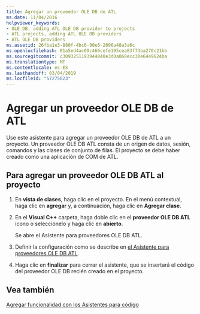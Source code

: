 ```yaml
---
title: Agregar un proveedor OLE DB de ATL
ms.date: 11/04/2016
helpviewer_keywords:
- OLE DB, adding ATL OLE DB provider to projects
- ATL projects, adding ATL OLE DB providers
- ATL OLE DB providers
ms.assetid: 26fba1e3-880f-4bc6-90e5-2096a48a3a6c
ms.openlocfilehash: 01a5ed4ac09c466cefe195cea83f73ba270c21bb
ms.sourcegitcommit: c3093251193944840e3d0a068ecc30e6449624ba
ms.translationtype: MT
ms.contentlocale: es-ES
ms.lasthandoff: 03/04/2019
ms.locfileid: "57275823"
---
```

# <a name="adding-an-atl-ole-db-provider"></a>Agregar un proveedor OLE DB de ATL

Use este asistente para agregar un proveedor OLE DB de ATL a un proyecto. Un proveedor OLE DB ATL consta de un origen de datos, sesión, comandos y las clases de conjunto de filas. El proyecto se debe haber creado como una aplicación de COM de ATL.

## <a name="to-add-an-atl-ole-db-provider-to-your-project"></a>Para agregar un proveedor OLE DB ATL al proyecto

1. En **vista de clases**, haga clic en el proyecto. En el menú contextual, haga clic en **agregar** y, a continuación, haga clic en **Agregar clase**.

1. En el **Visual C++** carpeta, haga doble clic en el **proveedor OLE DB ATL** icono o selecciónelo y haga clic en **abierto**.

   Se abre el Asistente para proveedores OLE DB ATL.

1. Definir la configuración como se describe en [el Asistente para proveedores OLE DB ATL](../../atl/reference/atl-ole-db-provider-wizard.md).

1. Haga clic en **finalizar** para cerrar el asistente, que se insertará el código del proveedor OLE DB recién creado en el proyecto.

## <a name="see-also"></a>Vea también

[Agregar funcionalidad con los Asistentes para código](../../ide/adding-functionality-with-code-wizards-cpp.md)
